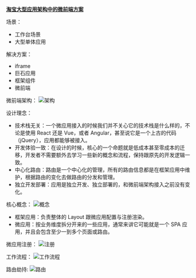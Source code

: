 **[淘宝大型应用架构中的微前端方案](https://juejin.im/post/5efa81b15188252e9a1fe8b2?utm_source=gold_browser_extension)**

场景：
- 工作台场景
- 大型单体应用

解决方案：
- iframe
- 巨石应用
- 框架组件
- 微前端

微前端架构：
![架构](https://user-gold-cdn.xitu.io/2020/6/30/173028a7f0e6b995?imageView2/0/w/1280/h/960/format/webp/ignore-error/1)

设计理念：
- 技术栈无关：一个微应用接入的时候我们并不关心它的技术栈是什么样的，不论是使用 React 还是 Vue，或者 Angular，甚至说它是一个上古的代码（jQuery），应用都能够被接入。
- 开发体验一致：在设计的时候，核心的一个命题就是低成本甚至零成本的迁移，开发者不需要额外去学习一些新的概念和流程，保持跟原先的开发逻辑一致。
- 中心化路由：路由是一个中心化的管理，所有的路由信息都是在框架应用中维护，根据路由的变化去做路由的分发和管理。
- 独立开发部署：应用是独立开发、独立部署的，和微前端架构接入之前没有变化。

核心概念：
![概念](https://user-gold-cdn.xitu.io/2020/6/30/173028a7f2e28058?imageView2/0/w/1280/h/960/format/webp/ignore-error/1)
- 框架应用：负责整体的 Layout 跟微应用配置与注册渲染。
- 微应用：按业务维度拆分开来的一些应用，通常来讲它可能就是一个 SPA 应用，并且会包含至少一到多个页面或路由。

微应用注册：
![注册](https://user-gold-cdn.xitu.io/2020/6/30/173028a7f866cdc6?imageView2/0/w/1280/h/960/format/webp/ignore-error/1)

工作流程：
![工作流程](https://user-gold-cdn.xitu.io/2020/6/30/173028a7faecdf3d?imageslim)

路由劫持:
![路由](https://user-gold-cdn.xitu.io/2020/6/30/173028a861d85aa9?imageView2/0/w/1280/h/960/format/webp/ignore-error/1)